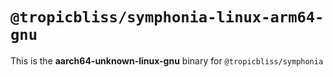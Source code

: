 # `@tropicbliss/symphonia-linux-arm64-gnu`

This is the **aarch64-unknown-linux-gnu** binary for `@tropicbliss/symphonia`
